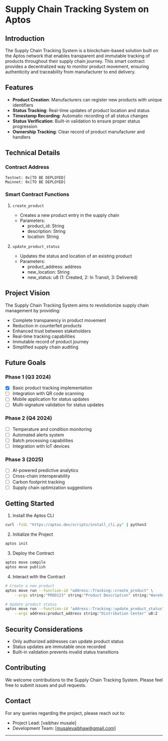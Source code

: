 # Supply Chain Tracking System on Aptos

## Introduction
The Supply Chain Tracking System is a blockchain-based solution built on the Aptos network that enables transparent and immutable tracking of products throughout their supply chain journey. This smart contract provides a decentralized way to monitor product movement, ensuring authenticity and traceability from manufacturer to end delivery.

## Features
- **Product Creation**: Manufacturers can register new products with unique identifiers
- **Status Tracking**: Real-time updates of product location and status
- **Timestamp Recording**: Automatic recording of all status changes
- **Status Verification**: Built-in validation to ensure proper status progression
- **Ownership Tracking**: Clear record of product manufacturer and handlers

## Technical Details

### Contract Address
```
Testnet: 0x[TO BE DEPLOYED]
Mainnet: 0x[TO BE DEPLOYED]
```

### Smart Contract Functions

1. `create_product`
   - Creates a new product entry in the supply chain
   - Parameters:
     - product_id: String
     - description: String
     - location: String

2. `update_product_status`
   - Updates the status and location of an existing product
   - Parameters:
     - product_address: address
     - new_location: String
     - new_status: u8 (1: Created, 2: In Transit, 3: Delivered)

## Project Vision
The Supply Chain Tracking System aims to revolutionize supply chain management by providing:
- Complete transparency in product movement
- Reduction in counterfeit products
- Enhanced trust between stakeholders
- Real-time tracking capabilities
- Immutable record of product journey
- Simplified supply chain auditing

## Future Goals

### Phase 1 (Q3 2024)
- [x] Basic product tracking implementation
- [ ] Integration with QR code scanning
- [ ] Mobile application for status updates
- [ ] Multi-signature validation for status updates

### Phase 2 (Q4 2024)
- [ ] Temperature and condition monitoring
- [ ] Automated alerts system
- [ ] Batch processing capabilities
- [ ] Integration with IoT devices

### Phase 3 (2025)
- [ ] AI-powered predictive analytics
- [ ] Cross-chain interoperability
- [ ] Carbon footprint tracking
- [ ] Supply chain optimization suggestions

## Getting Started

1. Install the Aptos CLI
```bash
curl -fsSL "https://aptos.dev/scripts/install_cli.py" | python3
```

2. Initialize the Project
```bash
aptos init
```

3. Deploy the Contract
```bash
aptos move compile
aptos move publish
```

4. Interact with the Contract
```bash
# Create a new product
aptos move run --function-id "address::Tracking::create_product" \
    --args string:"PROD123" string:"Product Description" string:"Warehouse A"

# Update product status
aptos move run --function-id "address::Tracking::update_product_status" \
    --args address:product_address string:"Distribution Center" u8:2
```

## Security Considerations
- Only authorized addresses can update product status
- Status updates are immutable once recorded
- Built-in validation prevents invalid status transitions

## Contributing
We welcome contributions to the Supply Chain Tracking System. Please feel free to submit issues and pull requests.

## Contact
For any queries regarding the project, please reach out to:
- Project Lead: [vaibhav musale]
- Development Team: [musalevaibhaw@gmail.com]

---
